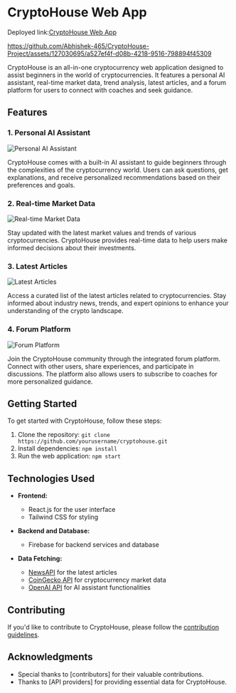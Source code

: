 # CryptoHouse Web App

Deployed link:[CryptoHouse Web App](https://jolly-speculoos-19cc36.netlify.app/)

https://github.com/Abhishek-465/CryptoHouse-Project/assets/127030695/a527ef4f-d08b-4218-9516-798894f45309



CryptoHouse is an all-in-one cryptocurrency web application designed to assist beginners in the world of cryptocurrencies. It features a personal AI assistant, real-time market data, trend analysis, latest articles, and a forum platform for users to connect with coaches and seek guidance.

## Features

### 1. Personal AI Assistant

![Personal AI Assistant](https://github.com/Abhishek-465/CryptoHouse-Project/assets/127030695/5c6ddf03-9d00-469b-85ed-000f9aee767d)

CryptoHouse comes with a built-in AI assistant to guide beginners through the complexities of the cryptocurrency world. Users can ask questions, get explanations, and receive personalized recommendations based on their preferences and goals.

### 2. Real-time Market Data

![Real-time Market Data](https://github.com/Abhishek-465/CryptoHouse-Project/assets/127030695/f3ffbd35-0665-4c7b-930f-eec7eadc0827)

Stay updated with the latest market values and trends of various cryptocurrencies. CryptoHouse provides real-time data to help users make informed decisions about their investments.

### 3. Latest Articles

![Latest Articles](https://github.com/Abhishek-465/CryptoHouse-Project/assets/127030695/409bb2f6-fa74-40c0-9ab2-718f5d06db86)

Access a curated list of the latest articles related to cryptocurrencies. Stay informed about industry news, trends, and expert opinions to enhance your understanding of the crypto landscape.

### 4. Forum Platform

![Forum Platform](https://github.com/Abhishek-465/CryptoHouse-Project/assets/127030695/5fe48200-50f6-4114-9e25-abb9fd84d667)

Join the CryptoHouse community through the integrated forum platform. Connect with other users, share experiences, and participate in discussions. The platform also allows users to subscribe to coaches for more personalized guidance.

## Getting Started

To get started with CryptoHouse, follow these steps:

1. Clone the repository: `git clone https://github.com/yourusername/cryptohouse.git`
2. Install dependencies: `npm install`
3. Run the web application: `npm start`

## Technologies Used

- **Frontend:**
  - React.js for the user interface
  - Tailwind CSS for styling

- **Backend and Database:**
  - Firebase for backend services and database

- **Data Fetching:**
  - [NewsAPI](https://newsapi.org/) for the latest articles
  - [CoinGecko API](https://www.coingecko.com/) for cryptocurrency market data
  - [OpenAI API](https://beta.openai.com/) for AI assistant functionalities

## Contributing

If you'd like to contribute to CryptoHouse, please follow the [contribution guidelines](CONTRIBUTING.md).

## Acknowledgments

- Special thanks to [contributors] for their valuable contributions.
- Thanks to [API providers] for providing essential data for CryptoHouse.


